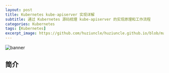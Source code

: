 ```yaml
---
layout: post
title: Kubernetes kube-apiserver 实现详解
subtitle: 通过 Kubernetes 源码梳理 kube-apiserver 的实现原理和工作流程
categories: Kubernetes
tags: [Kubernetes]
excerpt_image: https://github.com/huziuncle/huziuncle.github.io/blob/master/assets/images/k8s/k8s.webp?raw=true
---
```


![banner](https://github.com/huziuncle/huziuncle.github.io/blob/master/assets/images/k8s/k8s.webp?raw=true)

## 简介


